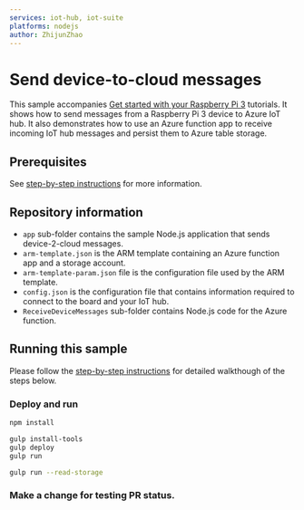 ```yaml
---
services: iot-hub, iot-suite
platforms: nodejs
author: ZhijunZhao
---
```


# Send device-to-cloud messages
This sample accompanies [Get started with your Raspberry Pi 3](https://aka.ms/rpi-node) tutorials. It shows how to send messages from a Raspberry Pi 3
device to Azure IoT hub. It also demonstrates how to use an Azure function app to receive incoming IoT hub messages and persist them
to Azure table storage.

## Prerequisites
See [step-by-step instructions](https://aka.ms/rpi-node-3) for more information.

## Repository information
- `app` sub-folder contains the sample Node.js application that sends device-2-cloud messages.
- `arm-template.json` is the ARM template containing an Azure function app and a storage account.
- `arm-template-param.json` file is the configuration file used by the ARM template.
- `config.json` is the configuration file that contains information required to connect to the board and your IoT hub.
- `ReceiveDeviceMessages` sub-folder contains Node.js code for the Azure function.

## Running this sample
Please follow the [step-by-step instructions](https://aka.ms/rpi-node-3) for detailed walkthough of the steps below.

### Deploy and run

```bash
npm install
```

```bash
gulp install-tools
gulp deploy
gulp run
```

```bash
gulp run --read-storage
```

### Make a change for testing PR status.
